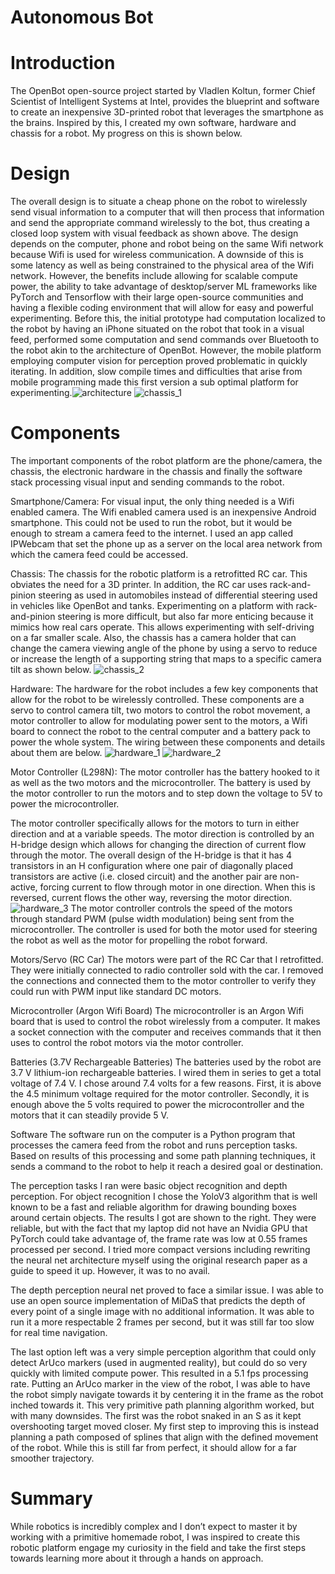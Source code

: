 # Autonomous Bot

# Introduction
The OpenBot open-source project started by Vladlen Koltun, former Chief Scientist of Intelligent Systems at Intel, provides the blueprint and software to create an inexpensive 3D-printed robot that leverages the smartphone as the brains. Inspired by this, I created my own software, hardware and chassis for a robot. My progress on this is shown below.

# Design
The overall design is to situate a cheap phone on the robot to wirelessly send visual information to a computer that will then process that information and send the appropriate command wirelessly to the bot, thus creating a closed loop system with visual feedback as shown above. The design depends on the computer, phone and robot being on the same Wifi network because Wifi is used for wireless communication. A downside of this is some latency as well as being constrained to the physical area of the Wifi network. However, the benefits include allowing for scalable compute power, the ability to take advantage of desktop/server ML frameworks like PyTorch and Tensorflow with their large open-source communities and having a flexible coding environment that will allow for easy and powerful experimenting. Before this, the initial prototype had computation localized to the robot by having an iPhone situated on the robot that took in a visual feed, performed some computation and send commands over Bluetooth to the robot akin to the architecture of OpenBot. However, the mobile platform employing computer vision for perception proved problematic in quickly iterating. In addition, slow compile times and difficulties that arise from mobile programming made this first version a sub optimal platform for experimenting.![architecture](https://raw.githubusercontent.com/sujaygarlanka/AutoBot/main/media/architecture.png)
![chassis_1](https://raw.githubusercontent.com/sujaygarlanka/AutoBot/main/media/chassis_1.png)

# Components

The important components of the robot platform are the phone/camera, the chassis, the electronic hardware in the chassis and finally the software stack processing visual input and sending commands to the robot.

Smartphone/Camera:
For visual input, the only thing needed is a Wifi enabled camera. The Wifi enabled camera used is an inexpensive Android smartphone. This could not be used to run the robot, but it would be enough to stream a camera feed to the internet. I used an app called IPWebcam that set the phone up as a server on the local area network from which the camera feed could be accessed.

Chassis:
The chassis for the robotic platform is a retrofitted RC car. This obviates the need for a 3D printer. In addition, the RC car uses rack-and-pinion steering as used in automobiles instead of differential steering used in vehicles like OpenBot and tanks. Experimenting on a platform with rack-and-pinion steering is more difficult, but also far more enticing because it mimics how real cars operate. This allows experimenting with self-driving on a far smaller scale. Also, the chassis has a camera holder that can change the camera viewing angle of the phone by using a servo to reduce or increase the length of a supporting string that maps to a specific camera tilt as shown below.
![chassis_2](https://raw.githubusercontent.com/sujaygarlanka/AutoBot/main/media/chassis_2.png)

Hardware:
The hardware for the robot includes a few key components that allow for the robot to be wirelessly controlled. These components are a servo to control camera tilt, two motors to control the robot movement, a motor controller to allow for modulating power sent to the motors, a Wifi board to connect the robot to the central computer and a battery pack to power the whole system. The wiring between these components and details about them are below.
![hardware_1](https://raw.githubusercontent.com/sujaygarlanka/AutoBot/main/media/hardware_1.png)
![hardware_2](https://raw.githubusercontent.com/sujaygarlanka/AutoBot/main/media/hardware_2.png)

Motor Controller (L298N):
The motor controller has the battery hooked to it as well as the two motors and the microcontroller. The battery is used by the motor controller to run the motors and to step down the voltage to 5V to power the microcontroller.

The motor controller specifically allows for the motors to turn in either direction and at a variable speeds. The motor direction is controlled by an H-bridge design which allows for changing the direction of current flow through the motor. The overall design of the H-bridge is that it has 4 transistors in an H configuration where one pair of diagonally placed transistors are active (i.e. closed circuit) and the another pair are non-active, forcing current to flow through motor in one direction. When this is reversed, current flows the other way, reversing the motor direction.
![hardware_3](https://raw.githubusercontent.com/sujaygarlanka/AutoBot/main/media/hardware_3.png)
The motor controller controls the speed of the motors through standard PWM (pulse width modulation) being sent from the microcontroller. The controller is used for both the motor used for steering the robot as well as the motor for propelling the robot forward.

Motors/Servo (RC Car)
The motors were part of the RC Car that I retrofitted. They were initially connected to radio controller sold with the car. I removed the connections and connected them to the motor controller to verify they could run with PWM input like standard DC motors.

Microcontroller (Argon Wifi Board)
The microcontroller is an Argon Wifi board that is used to control the robot wirelessly from a computer. It makes a socket connection with the computer and receives commands that it then uses to control the robot motors via the motor controller.

Batteries (3.7V Rechargeable Batteries)
The batteries used by the robot are 3.7 V lithium-ion rechargeable batteries. I wired them in series to get a total voltage of 7.4 V. I chose around 7.4 volts for a few reasons. First, it is above the 4.5 minimum voltage required for the motor controller. Secondly, it is enough above the 5 volts required to power the microcontroller and the motors that it can steadily provide 5 V.

Software
The software run on the computer is a Python program that processes the camera feed from the robot and runs perception tasks. Based on results of this processing and some path planning techniques, it sends a command to the robot to help it reach a desired goal or destination.

The perception tasks I ran were basic object recognition and depth perception. For object recognition I chose the YoloV3 algorithm that is well known to be a fast and reliable algorithm for drawing bounding boxes around certain objects. The results I got are shown to the right. They were reliable, but with the fact that my laptop did not have an Nvidia GPU that PyTorch could take advantage of, the frame rate was low at 0.55 frames processed per second. I tried more compact versions including rewriting the neural net architecture myself using the original research paper as a guide to speed it up. However, it was to no avail.

The depth perception neural net proved to face a similar issue. I was able to use an open source implementation of MiDaS that predicts the depth of every point of a single image with no additional information. It was able to run it a more respectable 2 frames per second, but it was still far too slow for real time navigation.

The last option left was a very simple perception algorithm that could only detect ArUco markers (used in augmented reality), but could do so very quickly with limited compute power. This resulted in a 5.1 fps processing rate. Putting an ArUco marker in the view of the robot, I was able to have the robot simply navigate towards it by centering it in the frame as the robot inched towards it. This very primitive path planning algorithm worked, but with many downsides. The first was the robot snaked in an S as it kept overshooting target moved closer. My first step to improving this is instead planning a path composed of splines that align with the defined movement of the robot. While this is still far from perfect, it should allow for a far smoother trajectory.

# Summary
While robotics is incredibly complex and I don’t expect to master it by working with a primitive homemade robot, I was inspired to create this robotic platform engage my curiosity in the field and take the first steps towards learning more about it through a hands on approach.
